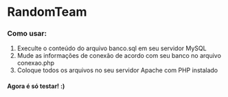 # RandomTeam

### Como usar:
<ol type="1">
  <li> Execulte o conteúdo do arquivo banco.sql em seu servidor MySQL</li>
  <li> Mude as informações de conexão de acordo com seu banco no arquivo conexao.php </li>
  <li> Coloque todos os arquivos no seu servidor Apache com PHP instalado </li>
</ol>

#### Agora é só testar! :)

